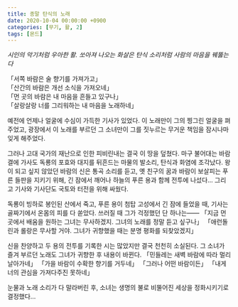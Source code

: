 ```yaml
---
title: 종말 탄식의 노래
date: 2020-10-04 00:00:00 +0900
categories: [무기, 활, 2]
tags: [몬드]
---
```


_시인의 악기처럼 우아한 활. 쏘아져 나오는 화살은 탄식 소리처럼 사람의 마음을 꿰뚫는다_

「서쪽 바람은 술 향기를 가져가고」  
「산간의 바람은 개선 소식을 가져오네」  
「먼 곳의 바람은 내 마음을 흔들고 있구나」  
「살랑살랑 너를 그리워하는 내 마음을 노래하네」  
  
예전에 언제나 얼굴에 수심이 가득한 기사가 있었다.
이 노래만이 그의 찡그린 얼굴을 펴주었고,
광장에서 이 노래를 부르던 그 소녀만이
그를 짓누르는 무거운 책임을 잠시나마 잊게 해주었다.

그러나 고대 국가의 재난으로 인한 피비린내는 결국 이 땅을 덮쳤다.
마구 불어대는 바람결에 가사도 독룡의 포효와
대지를 뒤흔드는 마물의 발소리, 탄식과 화염에 조각났다.
왕이 되고 싶지 않았던 바람의 신은 통곡 소리를 듣고,
옛 친구의 꿈과 바람이 보살피는 푸른 들판을 지키기 위해,
긴 잠에서 깨어나 하늘의 푸른 용과 함께 전투에 나섰다…
그리고 기사와 기사단도 국토와 터전을 위해 싸웠다.

독룡이 빙하로 봉인된 산에서 죽고, 푸른 용이 첨탑 고성에서 긴 잠에 들었을 때,
기사는 골짜기에서 온몸의 피를 다 쏟았다. 쓰러질 때 그가 걱정했던 단 하나는——
「지금 먼 곳에서 배움을 원하는 그녀는 무사하겠지. 그녀의 노래를 정말 듣고 싶구나」
「애런돌린과 롤랑은 무사할 거야. 그녀가 귀향했을 때는 분명 평화를 되찾았겠지」

신을 찬양하고 두 용의 전투를 기록한 시는 많았지만 결국 천천히 소실된다.
그 소녀가 즐겨 부르던 노래도 그녀가 귀향한 후 내용이 바뀐다.
「민들레는 새벽 바람에 따라 멀리 날아가네」
「가을 바람이 수확한 향기를 거두네」
「그러나 어떤 바람이든」
「내게 너의 관심을 가져다주진 못하네」

눈물과 노래 소리가 다 말라버린 후, 소녀는 생명의 불로 비뚤어진 세상을 정화시키기로 결정했다…

